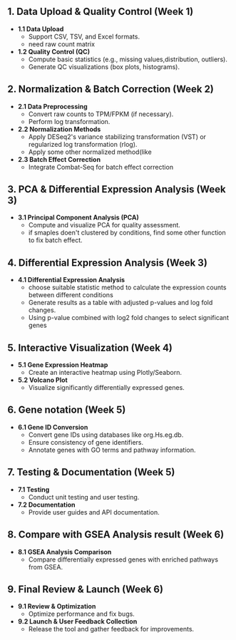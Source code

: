## 1. Data Upload & Quality Control (Week 1)
- **1.1 Data Upload**
  - Support CSV, TSV, and Excel formats.
  - need raw count matrix
- **1.2 Quality Control (QC)**
  - Compute basic statistics (e.g., missing values,distribution, outliers).
  - Generate QC visualizations (box plots, histograms).

## 2. Normalization & Batch Correction (Week 2)
- **2.1 Data Preprocessing**
  - Convert raw counts to TPM/FPKM (if necessary).
  - Perform log transformation.
- **2.2 Normalization Methods**
  - Apply DESeq2's variance stabilizing transformation (VST) or regularized log transformation (rlog).
  - Apply some other normalized method(like 
- **2.3 Batch Effect Correction**
  - Integrate Combat-Seq for batch effect correction

## 3. PCA & Differential Expression Analysis (Week 3)
- **3.1 Principal Component Analysis (PCA)**
  - Compute and visualize PCA for quality assessment.
  - if smaples doen't clustered by conditions, find some other function to fix batch effect.
    
## 4. Differential Expression Analysis (Week 3)
- **4.1 Differential Expression Analysis**
  - choose suitable statistic method to calculate the expression counts between different conditions
  - Generate results as a table with adjusted p-values and log fold changes.
  - Using p-value combined with log2 fold changes to select significant genes

## 5. Interactive Visualization (Week 4)
- **5.1 Gene Expression Heatmap**
  - Create an interactive heatmap using Plotly/Seaborn.
- **5.2 Volcano Plot**
  - Visualize significantly differentially expressed genes.

## 6. Gene notation (Week 5)
- **6.1 Gene ID Conversion**
  - Convert gene IDs using databases like org.Hs.eg.db.
  - Ensure consistency of gene identifiers.
  - Annotate genes with GO terms and pathway information.

## 7. Testing & Documentation (Week 5)
- **7.1 Testing**
  - Conduct unit testing and user testing.
- **7.2 Documentation**
  - Provide user guides and API documentation.
    
## 8. Compare with GSEA Analysis result (Week 6)
- **8.1 GSEA Analysis Comparison**
  - Compare differentially expressed genes with enriched pathways from GSEA.

## 9. Final Review & Launch (Week 6)
- **9.1 Review & Optimization**
  - Optimize performance and fix bugs.
- **9.2 Launch & User Feedback Collection**
  - Release the tool and gather feedback for improvements.
    


